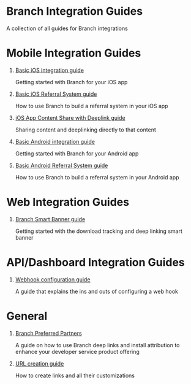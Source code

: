 Branch Integration Guides
=========================

A collection of all guides for Branch integrations

# Mobile Integration Guides

1. [Basic iOS integration guide](https://github.com/BranchMetrics/Branch-Integration-Guides/blob/master/ios-quickstart.md)

    Getting started with Branch for your iOS app

1. [Basic iOS Referral System guide](https://github.com/BranchMetrics/Branch-Integration-Guides/blob/master/ios-referral-guide.md)

    How to use Branch to build a referral system in your iOS app
    
1. [iOS App Content Share with Deeplink guide](https://github.com/BranchMetrics/Branch-Integration-Guides/blob/master/ios-app-content-share-with-deeplink.md)

    Sharing content and deeplinking directly to that content
    
1. [Basic Android integration guide](https://github.com/BranchMetrics/Branch-Integration-Guides/blob/master/android-quick-start.md)

    Getting started with Branch for your Android app

1. [Basic Android Referral System guide](https://github.com/BranchMetrics/Branch-Integration-Guides/blob/master/android-referral-guide.md)

    How to use Branch to build a referral system in your Android app

# Web Integration Guides

1. [Branch Smart Banner guide](https://github.com/BranchMetrics/Branch-Integration-Guides/blob/master/smart-banner-guide.md)

    Getting started with the download tracking and deep linking smart banner

# API/Dashboard Integration Guides

1. [Webhook configuration guide](https://github.com/BranchMetrics/Branch-Integration-Guides/blob/master/webhook-guide.md)

    A guide that explains the ins and outs of configuring a web hook

# General 

1. [Branch Preferred Partners](https://github.com/BranchMetrics/Branch-Integration-Guides/blob/master/bpp-guide.md)

    A guide on how to use Branch deep links and install attribution to enhance your developer service product offering

1. [URL creation guide](https://github.com/BranchMetrics/Branch-Integration-Guides/blob/master/url-creation-guide.md)

    How to create links and all their customizations
